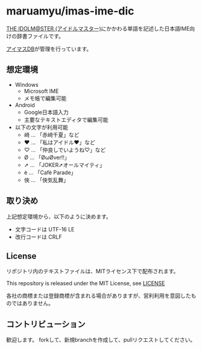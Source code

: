 maruamyu/imas-ime-dic
=====================

[THE IDOLM@STER (アイドルマスター)](http://idolmaster.jp/)にかかわる単語を記述した日本語IME向けの辞書ファイルです。

[アイマスDB](https://imas-db.jp/)が管理を行っています。

## 想定環境

- Windows
	- Microsoft IME
	- メモ帳で編集可能
- Android
	- Google日本語入力
	- 主要なテキストエディタで編集可能
- 以下の文字が利用可能
	- 﨑 … 「赤﨑千夏」など
	- ♥ … 「私はアイドル♥」など
	- ♡ … 「仲良しでいようね♡」など
	- Ø … 「ØωØver!!」
	- ➚ … 「JOKER➚オールマイティ」
	- è … 「Cafè Parade」
	- 俠 … 「俠気乱舞」

## 取り決め

上記想定環境から、以下のように決めます。

- 文字コードは UTF-16 LE
- 改行コードは CRLF

## License

リポジトリ内のテキストファイルは、MITライセンス下で配布されます。

This repository is released under the MIT License, see [LICENSE](LICENSE)

各社の商標または登録商標が含まれる場合がありますが、営利利用を意図したものではありません。

## コントリビューション

歓迎します。
forkして、新規branchを作成して、pullリクエストしてください。
